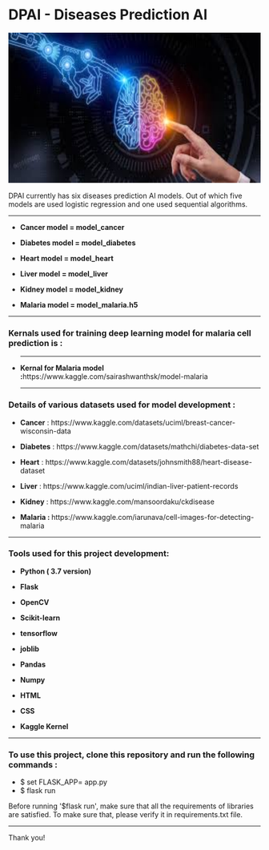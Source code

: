 # DPAI - Diseases Prediction AI

<img src="./static/description_image.jpg" width="1100" height="300" />

<p>DPAI currently has six diseases prediction AI models. Out of which five models are used logistic regression and one used sequential algorithms.</p>

<hr>
<ul>
<li><p><b>Cancer model = model_cancer</b></p></li>
<li><p><b>Diabetes model = model_diabetes</b></p></li>
<li><p><b>Heart model = model_heart</b></p></li>
<li><p><b>Liver model = model_liver</b></p></li>
<li><p><b>Kidney model = model_kidney</b></p></li>

<li><p><b>Malaria model = model_malaria.h5</b></p></li>
</ul>
<hr>

<h3> Kernals used for training deep learning model for malaria cell prediction is : </h3>
<ul>
<hr>
<li><p><b>Kernal for Malaria model :</b>https://www.kaggle.com/sairashwanthsk/model-malaria</p></li>
<hr>
</ul>

<h3> Details of various datasets used for model development : </h3>
<ul>
<li><p><b>Cancer</b> : https://www.kaggle.com/datasets/uciml/breast-cancer-wisconsin-data</p></li>
<li><p><b>Diabetes</b> : https://www.kaggle.com/datasets/mathchi/diabetes-data-set</p></li>
<li><p><b>Heart</b> : https://www.kaggle.com/datasets/johnsmith88/heart-disease-dataset</p></li>
<li><p><b>Liver</b> : https://www.kaggle.com/uciml/indian-liver-patient-records </p></li>
<li><p><b>Kidney</b> : https://www.kaggle.com/mansoordaku/ckdisease </p></li>
<li><p><b>Malaria : </b> https://www.kaggle.com/iarunava/cell-images-for-detecting-malaria </p></li>
</ul>

<hr>

<h3> Tools used for this project development: </h3>
<ul>
<li><p><b>Python ( 3.7 version)</b></p></li>
<li><p><b>Flask</b></p></li>
<li><p><b>OpenCV</b></p></li>
<li><p><b>Scikit-learn</b></p></li>
<li><p><b>tensorflow</b></p></li>
<li><p><b>joblib</b></p></li>
<li><p><b>Pandas</b></p></li>
<li><p><b>Numpy</b></p></li>
<li><p><b>HTML</b></p></li>
<li><p><b>CSS</b></p></li>
<li><p><b>Kaggle Kernel</b></p></li>
</ul>

<hr>
 <h3> To use this project, clone this repository and run the following commands : </h3>
 <ul>
  <li> $ set FLASK_APP= app.py</li>
  <li> $ flask run</li>
  </ul>
  <p>Before running '$flask run', make sure that all the requirements of libraries are satisfied. To make sure that, please verify it in requirements.txt file.</p>
  
  <hr>
  <p> Thank you!</p>
